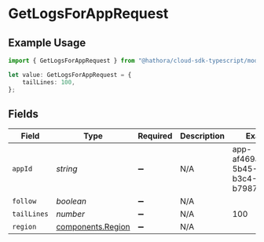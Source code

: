 # GetLogsForAppRequest

## Example Usage

```typescript
import { GetLogsForAppRequest } from "@hathora/cloud-sdk-typescript/models/operations";

let value: GetLogsForAppRequest = {
    tailLines: 100,
};
```

## Fields

| Field                                                  | Type                                                   | Required                                               | Description                                            | Example                                                |
| ------------------------------------------------------ | ------------------------------------------------------ | ------------------------------------------------------ | ------------------------------------------------------ | ------------------------------------------------------ |
| `appId`                                                | *string*                                               | :heavy_minus_sign:                                     | N/A                                                    | app-af469a92-5b45-4565-b3c4-b79878de67d2               |
| `follow`                                               | *boolean*                                              | :heavy_minus_sign:                                     | N/A                                                    |                                                        |
| `tailLines`                                            | *number*                                               | :heavy_minus_sign:                                     | N/A                                                    | 100                                                    |
| `region`                                               | [components.Region](../../models/components/region.md) | :heavy_minus_sign:                                     | N/A                                                    |                                                        |